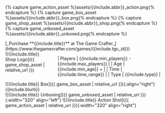 {% capture game_action_asset %}assets/{{include.abbr}}_action.png{% endcapture %}
{% capture game_box_asset %}assets/{{include.abbr}}_box.png{% endcapture %}
{% capture game_shop_asset %}assets/{{include.abbr}}_shop.png{% endcapture %}
{% capture game_unboxed_asset %}assets/{{include.abbr}}_unboxed.png{% endcapture %}
<div>
[_Purchase **{{include.title}}** at The Game Crafter_](https://www.thegamecrafter.com/games/{{include.tgc_id}})
</div>
<div class="row">
<div class="two columns">
![{{include.title}} Shop Logo]({{ game_shop_asset | relative_url }})

| Players | {{include.min_players}} - {{include.max_players}} |
| Age | {{include.min_age}} + |
| Time | {{include.time_range}} |
| Type | {{include.type}} |

</div>
<div class="two columns">
![{{include.title}} Box]({{ game_box_asset | relative_url }}){:align="right"}
{{include.blurb}}
</div>
</div>
<div class="row">
![{{include.title}} Unboxing]({{ game_unboxed_asset | relative_url }}){:width="320" align="left"}
![{{include.title}} Action Shot]({{ game_action_asset | relative_url }}){:width="320" align="right"}
</div>
